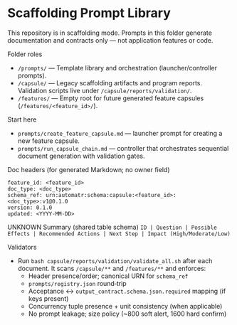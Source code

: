 # Scaffolding Prompt Library

This repository is in scaffolding mode. Prompts in this folder generate documentation and contracts only — not application features or code.

Folder roles
- `/prompts/` — Template library and orchestration (launcher/controller prompts).
- `/capsule/` — Legacy scaffolding artifacts and program reports. Validation scripts live under `/capsule/reports/validation/`.
- `/features/` — Empty root for future generated feature capsules (`/features/<feature_id>/`).

Start here
- `prompts/create_feature_capsule.md` — launcher prompt for creating a new feature capsule.
- `prompts/run_capsule_chain.md` — controller that orchestrates sequential document generation with validation gates.

Doc headers (for generated Markdown; no owner field)
```
feature_id: <feature_id>
doc_type: <doc_type>
schema_ref: urn:automatr:schema:capsule:<feature_id>:<doc_type>:v1@0.1.0
version: 0.1.0
updated: <YYYY-MM-DD>
```

UNKNOWN Summary (shared table schema)
`ID | Question | Possible Effects | Recommended Actions | Next Step | Impact (High/Moderate/Low)`

Validators
- Run `bash capsule/reports/validation/validate_all.sh` after each document. It scans `/capsule/**` and `/features/**` and enforces:
  - Header presence/order; canonical URN for `schema_ref`
  - `prompts/registry.json` round‑trip
  - Acceptance ↔ `output_contract.schema.json.required` mapping (if keys present)
  - Concurrency tuple presence + unit consistency (when applicable)
  - No prompt leakage; size policy (~800 soft alert, 1600 hard confirm)

